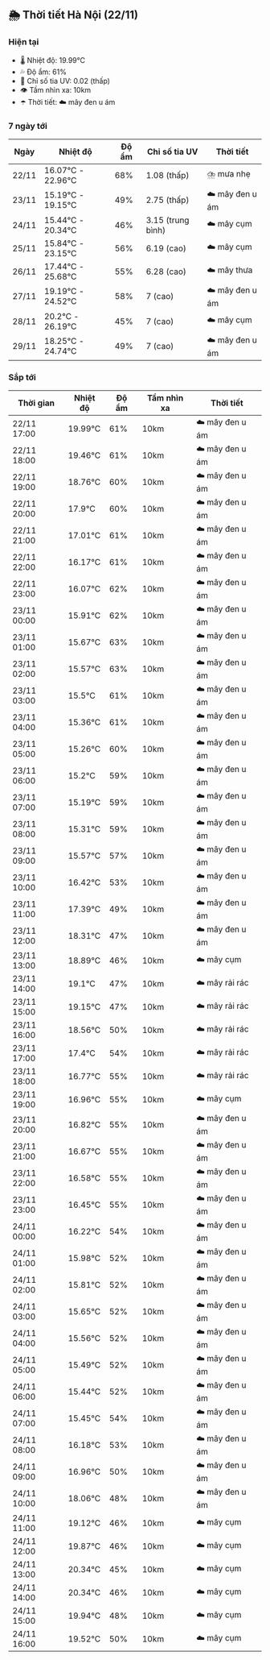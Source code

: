 ## 🌦️ Thời tiết Hà Nội (22/11)

### Hiện tại

- 🌡️ Nhiệt độ: 19.99℃
- 💦 Độ ẩm: 61%
- 🌟 Chỉ số tia UV: 0.02 (thấp)
- 👁️ Tầm nhìn xa: 10km
- ☂️ Thời tiết: ☁️ mây đen u ám

### 7 ngày tới

| Ngày | Nhiệt độ | Độ ẩm | Chỉ số tia UV | Thời tiết |
| --- | --- | --- | --- | --- |
| 22/11 | 16.07℃ - 22.96℃ | 68% | 1.08 (thấp) | ⛈️ mưa nhẹ |
| 23/11 | 15.19℃ - 19.15℃ | 49% | 2.75 (thấp) | ☁️ mây đen u ám |
| 24/11 | 15.44℃ - 20.34℃ | 46% | 3.15 (trung bình) | ☁️ mây cụm |
| 25/11 | 15.84℃ - 23.15℃ | 56% | 6.19 (cao) | ☁️ mây cụm |
| 26/11 | 17.44℃ - 25.68℃ | 55% | 6.28 (cao) | ☁️ mây thưa |
| 27/11 | 19.19℃ - 24.52℃ | 58% | 7 (cao) | ☁️ mây đen u ám |
| 28/11 | 20.2℃ - 26.19℃ | 45% | 7 (cao) | ☁️ mây cụm |
| 29/11 | 18.25℃ - 24.74℃ | 49% | 7 (cao) | ☁️ mây đen u ám |

### Sắp tới

| Thời gian | Nhiệt độ | Độ ẩm | Tầm nhìn xa | Thời tiết |
| --- | --- | --- | --- | --- |
| 22/11 17:00 | 19.99℃ | 61% | 10km | ☁️ mây đen u ám |
| 22/11 18:00 | 19.46℃ | 61% | 10km | ☁️ mây đen u ám |
| 22/11 19:00 | 18.76℃ | 60% | 10km | ☁️ mây đen u ám |
| 22/11 20:00 | 17.9℃ | 60% | 10km | ☁️ mây đen u ám |
| 22/11 21:00 | 17.01℃ | 61% | 10km | ☁️ mây đen u ám |
| 22/11 22:00 | 16.17℃ | 61% | 10km | ☁️ mây đen u ám |
| 22/11 23:00 | 16.07℃ | 62% | 10km | ☁️ mây đen u ám |
| 23/11 00:00 | 15.91℃ | 62% | 10km | ☁️ mây đen u ám |
| 23/11 01:00 | 15.67℃ | 63% | 10km | ☁️ mây đen u ám |
| 23/11 02:00 | 15.57℃ | 63% | 10km | ☁️ mây đen u ám |
| 23/11 03:00 | 15.5℃ | 61% | 10km | ☁️ mây đen u ám |
| 23/11 04:00 | 15.36℃ | 61% | 10km | ☁️ mây đen u ám |
| 23/11 05:00 | 15.26℃ | 60% | 10km | ☁️ mây đen u ám |
| 23/11 06:00 | 15.2℃ | 59% | 10km | ☁️ mây đen u ám |
| 23/11 07:00 | 15.19℃ | 59% | 10km | ☁️ mây đen u ám |
| 23/11 08:00 | 15.31℃ | 59% | 10km | ☁️ mây đen u ám |
| 23/11 09:00 | 15.57℃ | 57% | 10km | ☁️ mây đen u ám |
| 23/11 10:00 | 16.42℃ | 53% | 10km | ☁️ mây đen u ám |
| 23/11 11:00 | 17.39℃ | 49% | 10km | ☁️ mây đen u ám |
| 23/11 12:00 | 18.31℃ | 47% | 10km | ☁️ mây đen u ám |
| 23/11 13:00 | 18.89℃ | 46% | 10km | ☁️ mây cụm |
| 23/11 14:00 | 19.1℃ | 47% | 10km | ☁️ mây rải rác |
| 23/11 15:00 | 19.15℃ | 47% | 10km | ☁️ mây rải rác |
| 23/11 16:00 | 18.56℃ | 50% | 10km | ☁️ mây rải rác |
| 23/11 17:00 | 17.4℃ | 54% | 10km | ☁️ mây rải rác |
| 23/11 18:00 | 16.77℃ | 55% | 10km | ☁️ mây rải rác |
| 23/11 19:00 | 16.96℃ | 55% | 10km | ☁️ mây cụm |
| 23/11 20:00 | 16.82℃ | 55% | 10km | ☁️ mây đen u ám |
| 23/11 21:00 | 16.67℃ | 55% | 10km | ☁️ mây đen u ám |
| 23/11 22:00 | 16.58℃ | 55% | 10km | ☁️ mây đen u ám |
| 23/11 23:00 | 16.45℃ | 55% | 10km | ☁️ mây đen u ám |
| 24/11 00:00 | 16.22℃ | 54% | 10km | ☁️ mây đen u ám |
| 24/11 01:00 | 15.98℃ | 52% | 10km | ☁️ mây đen u ám |
| 24/11 02:00 | 15.81℃ | 52% | 10km | ☁️ mây đen u ám |
| 24/11 03:00 | 15.65℃ | 52% | 10km | ☁️ mây đen u ám |
| 24/11 04:00 | 15.56℃ | 52% | 10km | ☁️ mây đen u ám |
| 24/11 05:00 | 15.49℃ | 52% | 10km | ☁️ mây đen u ám |
| 24/11 06:00 | 15.44℃ | 52% | 10km | ☁️ mây đen u ám |
| 24/11 07:00 | 15.45℃ | 54% | 10km | ☁️ mây đen u ám |
| 24/11 08:00 | 16.18℃ | 53% | 10km | ☁️ mây đen u ám |
| 24/11 09:00 | 16.96℃ | 50% | 10km | ☁️ mây đen u ám |
| 24/11 10:00 | 18.06℃ | 48% | 10km | ☁️ mây đen u ám |
| 24/11 11:00 | 19.12℃ | 46% | 10km | ☁️ mây cụm |
| 24/11 12:00 | 19.87℃ | 46% | 10km | ☁️ mây cụm |
| 24/11 13:00 | 20.34℃ | 45% | 10km | ☁️ mây cụm |
| 24/11 14:00 | 20.34℃ | 46% | 10km | ☁️ mây cụm |
| 24/11 15:00 | 19.94℃ | 48% | 10km | ☁️ mây cụm |
| 24/11 16:00 | 19.52℃ | 50% | 10km | ☁️ mây cụm |
